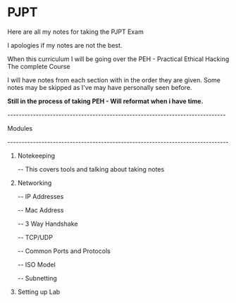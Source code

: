 # PJPT

Here are all my notes for taking the PJPT Exam

I apologies if my notes are not the best.

When this curriculum I will be going over the PEH - Practical Ethical Hacking The complete Course

I will have notes from each section with in the order they are given. Some notes may be skipped as I've may have personally seen before.



**Still in the process of taking PEH - Will reformat when i have time.**

\-----------------------------------------------------------------------------

Modules

\------------------------------------------------------------------------------

1.  Notekeeping

    \-- This covers tools and talking about taking notes
2.  Networking

    \-- IP Addresses

    \-- Mac Address

    \-- 3 Way Handshake

    \-- TCP/UDP

    \-- Common Ports and Protocols

    \-- ISO Model

    \-- Subnetting
3. Setting up Lab

